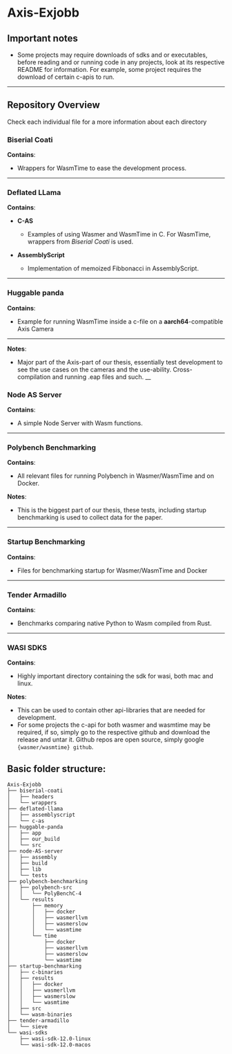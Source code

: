 # Axis-Exjobb

## Important notes
* Some projects may require downloads of sdks and or executables, before reading and or running code in any projects, look at its respective README for information. For example, some project requires the download of certain c-apis to run.
---
## Repository Overview
Check each individual file for a more information about each directory
### Biserial Coati
__Contains__:
* Wrappers for WasmTime to ease the development process.
---
### Deflated LLama
__Contains__:
* __C-AS__
  * Examples of using Wasmer and WasmTime in C. For WasmTime, wrappers from *Biserial Coati* is used.

* __AssemblyScript__
  * Implementation of memoized Fibbonacci in AssemblyScript.
---
### Huggable panda
__Contains__:
* Example for running WasmTime inside a c-file on a **aarch64**-compatible Axis Camera
---
__Notes__:
* Major part of the Axis-part of our thesis, essentially test development to see the use cases on the cameras and the use-ability. Cross-compilation and running .eap files and such.
__
### Node AS Server
__Contains__:
* A simple Node Server with Wasm functions.
---
### Polybench Benchmarking
__Contains__:
* All relevant files for running Polybench in Wasmer/WasmTime and on Docker.

__Notes__:
* This is the biggest part of our thesis, these tests, including startup benchmarking is used to collect data for the paper.
---
### Startup Benchmarking
__Contains__:
* Files for benchmarking startup for Wasmer/WasmTime and Docker
---
### Tender Armadillo
__Contains__:
* Benchmarks comparing native Python to Wasm compiled from Rust.
---
### WASI SDKS
__Contains__:
* Highly important directory containing the sdk for wasi, both mac and linux.

__Notes__:
* This can be used to contain other api-libraries that are needed for development.
* For some projects the c-api for both wasmer and wasmtime may be required, if so, simply go to the respective github and download the release and untar it. Github repos are open source, simply google `{wasmer/wasmtime} github`.

## Basic folder structure:
```
Axis-Exjobb
├── biserial-coati
│   ├── headers    
│   └── wrappers
├── deflated-llama
│   ├── assemblyscript
│   └── c-as
├── huggable-panda
│   ├── app
│   ├── our_build
│   └── src
├── node-AS-server
│   ├── assembly
│   ├── build
│   ├── lib
│   └── tests
├── polybench-benchmarking
│   ├── polybench-src
│   │   └── PolyBenchC-4
│   └── results
│       ├── memory
│       │   ├── docker
│       │   ├── wasmerllvm
│       │   ├── wasmerslow
│       │   └── wasmtime
│       └── time
│           ├── docker
│           ├── wasmerllvm
│           ├── wasmerslow
│           └── wasmtime
├── startup-benchmarking
│   ├── c-binaries
│   ├── results
│   │   ├── docker
│   │   ├── wasmerllvm
│   │   ├── wasmerslow
│   │   └── wasmtime
│   ├── src
│   └── wasm-binaries
├── tender-armadillo
│   └── sieve
└── wasi-sdks
    ├── wasi-sdk-12.0-linux
    └── wasi-sdk-12.0-macos
```